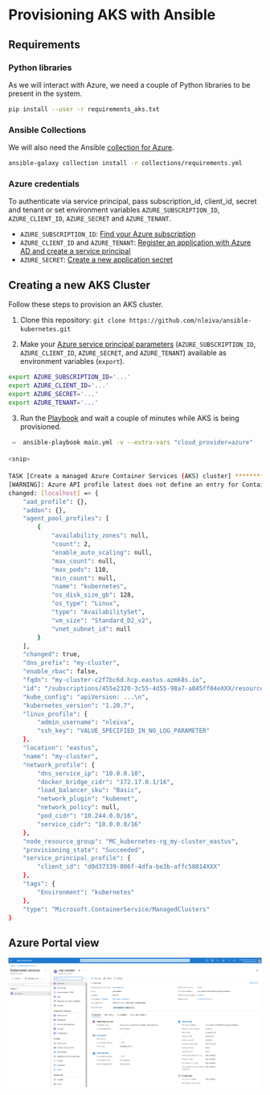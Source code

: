 # Provisioning AKS with Ansible

## Requirements

### Python libraries

As we will interact with Azure, we need a couple of Python libraries to be present in the system.

```bash
pip install --user -r requirements_aks.txt
```

### Ansible Collections

We will also need the Ansible [collection for Azure](https://github.com/ansible-collections/azure#ansible-collection-for-azure).

```bash
ansible-galaxy collection install -r collections/requirements.yml
```

### Azure credentials

To authenticate via service principal, pass subscription_id, client_id, secret and tenant or set environment variables `AZURE_SUBSCRIPTION_ID`, `AZURE_CLIENT_ID`, `AZURE_SECRET` and `AZURE_TENANT`.

- `AZURE_SUBSCRIPTION_ID`: [Find your Azure subscription](https://docs.microsoft.com/en-us/azure/media-services/latest/setup-azure-subscription-how-to?tabs=portal)
- `AZURE_CLIENT_ID` and `AZURE_TENANT`: [Register an application with Azure AD and create a service principal](https://docs.microsoft.com/en-us/azure/active-directory/develop/howto-create-service-principal-portal#register-an-application-with-azure-ad-and-create-a-service-principal)
- `AZURE_SECRET`: [Create a new application secret](https://docs.microsoft.com/en-us/azure/active-directory/develop/howto-create-service-principal-portal#option-2-create-a-new-application-secret)


## Creating a new AKS Cluster

Follow these steps to provision an AKS cluster.

1. Clone this repository: `git clone https://github.com/nleiva/ansible-kubernetes.git`

2. Make your [Azure  service principal parameters](https://docs.microsoft.com/en-us/azure/active-directory/develop/howto-create-service-principal-portal) (`AZURE_SUBSCRIPTION_ID`, `AZURE_CLIENT_ID`, `AZURE_SECRET`, and `AZURE_TENANT`) available as environment variables (`export`).

```bash
export AZURE_SUBSCRIPTION_ID='...'
export AZURE_CLIENT_ID='...'
export AZURE_SECRET='...'
export AZURE_TENANT='...'
```

3. Run the [Playbook](main.yml) and wait a couple of minutes while AKS is being provisioned.

```bash
 ⇨  ansible-playbook main.yml -v --extra-vars "cloud_provider=azure"

<snip>

TASK [Create a managed Azure Container Services (AKS) cluster] *********************************************************************************************************************************
[WARNING]: Azure API profile latest does not define an entry for ContainerServiceClient
changed: [localhost] => {
    "aad_profile": {},
    "addon": {},
    "agent_pool_profiles": [
        {
            "availability_zones": null,
            "count": 2,
            "enable_auto_scaling": null,
            "max_count": null,
            "max_pods": 110,
            "min_count": null,
            "name": "kubernetes",
            "os_disk_size_gb": 128,
            "os_type": "Linux",
            "type": "AvailabilitySet",
            "vm_size": "Standard_D2_v2",
            "vnet_subnet_id": null
        }
    ],
    "changed": true,
    "dns_prefix": "my-cluster",
    "enable_rbac": false,
    "fqdn": "my-cluster-c2f7bc6d.hcp.eastus.azmk8s.io",
    "id": "/subscriptions/455e2320-3c55-4d55-98a7-a045ff04eXXX/resourcegroups/kubernetes-rg/providers/Microsoft.ContainerService/managedClusters/my-cluster",
    "kube_config": "apiVersion: ...\n",
    "kubernetes_version": "1.20.7",
    "linux_profile": {
        "admin_username": "nleiva",
        "ssh_key": "VALUE_SPECIFIED_IN_NO_LOG_PARAMETER"
    },
    "location": "eastus",
    "name": "my-cluster",
    "network_profile": {
        "dns_service_ip": "10.0.0.10",
        "docker_bridge_cidr": "172.17.0.1/16",
        "load_balancer_sku": "Basic",
        "network_plugin": "kubenet",
        "network_policy": null,
        "pod_cidr": "10.244.0.0/16",
        "service_cidr": "10.0.0.0/16"
    },
    "node_resource_group": "MC_kubernetes-rg_my-cluster_eastus",
    "provisioning_state": "Succeeded",
    "service_principal_profile": {
        "client_id": "d0d37339-806f-4dfa-be3b-affc58014XXX"
    },
    "tags": {
        "Environment": "kubernetes"
    },
    "type": "Microsoft.ContainerService/ManagedClusters"
}
```

## Azure Portal view

<p align="center">
<img src="./pictures/cluster_aks.png">
</p>